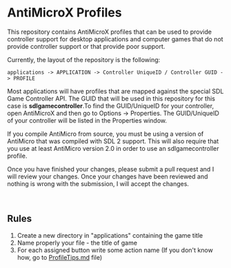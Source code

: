 AntiMicroX Profiles
==================

This repository contains AntiMicroX profiles that can be used to provide
controller support for desktop applications and computer games that do not
provide controller support or that provide poor support.

Currently, the layout of the repository is the following:

    applications -> APPLICATION -> Controller UniqueID / Controller GUID -> PROFILE

Most applications will have profiles that are mapped against the special
SDL Game Controller API. The GUID that will be used in this repository for
this case is **sdlgamecontroller**.To find the GUID/UniqueID for your controller,
open AntiMicroX and then go to Options -> Properties. The GUID/UniqueID of your
controller will be listed in the Properties window.

If you compile AntiMicro from source, you must be using a version of AntiMicro
that was compiled with SDL 2 support. This will also require that you use at
least AntiMicro version 2.0 in order to use an sdlgamecontroller profile.

Once you have finished your changes, please submit a pull request
and I will review your changes. Once your changes have been reviewed and
nothing is wrong with the submission, I will accept the changes.

<br/>

## Rules

1. Create a new directory in "applications" containing the game title
2. Name properly your file - the title of game
3. For each assigned button write some action name (If you don't know how, go to [ProfileTips.md](https://github.com/juliagoda/antimicroX-profiles/blob/master/ProfileTips.md) file)
